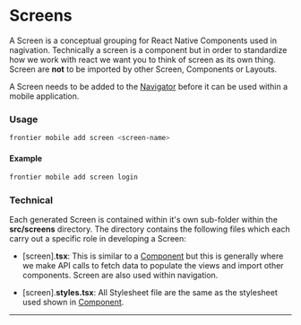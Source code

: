 # Screens

A Screen is a conceptual grouping for React Native Components used in nagivation. Technically a screen is a component but in order to standardize how we work with react we want you to think of screen as its own thing. Screen are **not** to be imported by other Screen, Components or Layouts.

A Screen needs to be added to the [Navigator](nagivation) before it can be used within a mobile application.
### Usage

```bash
frontier mobile add screen <screen-name>
```

#### Example
```bash
frontier mobile add screen login
```

### Technical

Each generated Screen is contained within it's own sub-folder within the **src/screens** directory. The directory contains the following files which each carry out a specific role in developing a Screen:

*   \[screen\].**tsx**: This is similar to a [Component](component) but this is generally where we make API calls to fetch data to populate the views and import other components. Screen are also used within navigation.


*   \[screen\].**styles.tsx**: All Stylesheet file are the same as the stylesheet used shown in [Component](component).


***